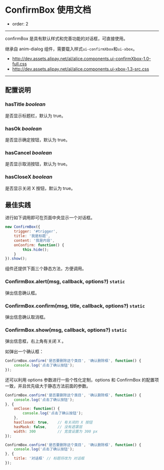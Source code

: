# ConfirmBox 使用文档

- order: 2

---

confirmBox 是具有默认样式和完善功能的对话框，可直接使用。

继承自 anim-dialog 组件，需要载入样式`ui-confirmXbox`和`ui-xbox`。

* http://dev.assets.alipay.net/al/alice.components.ui-confirmXbox-1.0-full.css
* http://dev.assets.alipay.net/al/alice.components.ui-xbox-1.3-src.css

---

## 配置说明

### hasTitle *boolean*

是否显示标题栏，默认为 true。

### hasOk *boolean*

是否显示确定按钮，默认为 true。

### hasCancel *boolean*

是否显示取消按钮，默认为 true。

### hasCloseX *boolean*

是否显示关闭 X 按钮，默认为 true。

## 最佳实践

进行如下调用即可在页面中央显示一个对话框。

```js
new ConfirmBox({
    trigger: '#trigger',
    title: '我是标题',
    content: '我是内容',
    onConfirm: function() {            
        this.hide();
    }
}).show();
```

组件还提供下面三个静态方法，方便调用。

### ConfirmBox.alert(msg, callback, options?) `static`

弹出信息确认框。

### ConfirmBox.confirm(msg, title, callback, options?) `static`

弹出信息确认取消框。

### ConfirmBox.show(msg, callback, options?) `static`

弹出信息框，右上角有关闭 X 。

如弹出一个确认框：

```js
ConfirmBox.confirm('是否要删除这个类目', '确认删除框', function() {
    console.log('点击了确认按钮');
});
```

还可以利用 options 参数进行一些个性化定制，options 和 ConfirmBox 的配置项一致，并且优先级大于静态方法前面的参数。

```js
ConfirmBox.confirm('是否要删除这个类目', '确认删除框', function() {
    console.log('点击了确认按钮');
}, {
    onClose: function() {
        console.log('点击了确认按钮');
    },
    hasCloseX: true,    // 有关闭的 X 按钮
    hasMask: false,     // 没有遮罩层
    width: 300          // 宽度设置为 300 px
});
```

```js
ConfirmBox.confirm('是否要删除这个类目', '确认删除框', function() {
    console.log('点击了确认按钮');
}, {    
    title: '对话框' // 标题将改为 对话框
});
```
